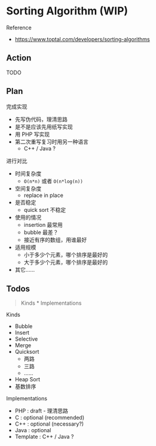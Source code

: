 # Sorting Algorithm (WIP)

Reference

- https://www.toptal.com/developers/sorting-algorithms

## Action

TODO

## Plan

完成实现

- 先写伪代码，理清思路
- 是不是应该先用纸写实现
- 用 PHP 写实现
- 第二次重写复习时用另一种语言
    - C++ / Java ?

进行对比

- 时间复杂度
    - `O(n*n)` 或者 `O(n*log(n))`
- 空间复杂度
    - replace in place
- 是否稳定
    - quick sort 不稳定
- 使用的情况
    - insertion 最常用
    - bubble 最差？
    - 接近有序的数组，用谁最好
- 适用规模
    - 小于多少个元素，哪个排序是最好的
    - 大于多少个元素，哪个排序是最好的
- 其它……

## Todos

> Kinds * Implementations

Kinds

- Bubble
- Insert
- Selective
- Merge
- Quicksort
    - 两路
    - 三路
    - ……
- Heap Sort
- 基数排序

Implementations

- PHP : draft - 理清思路
- C : optional (recommended)
- C++ : optional (necessary?)
- Java : optional
- Template : C++ / Java ?
